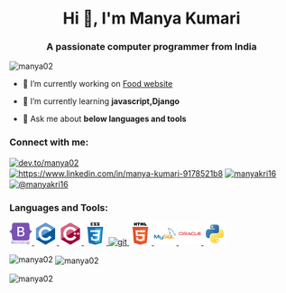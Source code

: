 <h1 align="center">Hi 👋, I'm Manya Kumari</h1>
<h3 align="center">A passionate computer programmer from India</h3>

<p align="left"> <img src="https://komarev.com/ghpvc/?username=manya02&label=Profile%20views&color=0e75b6&style=flat" alt="manya02" /> </p>

- 🔭 I’m currently working on [Food website](https://manya02.github.io/DodoFoodSite/)

- 🌱 I’m currently learning **javascript,Django**

- 💬 Ask me about **below languages and tools**

<h3 align="left">Connect with me:</h3>
<p align="left">
<a href="https://dev.to/dev.to/manya02" target="blank"><img align="center" src="https://raw.githubusercontent.com/rahuldkjain/github-profile-readme-generator/master/src/images/icons/Social/devto.svg" alt="dev.to/manya02" height="30" width="40" /></a>
<a href="https://linkedin.com/in/https://www.linkedin.com/in/manya-kumari-9178521b8" target="blank"><img align="center" src="https://raw.githubusercontent.com/rahuldkjain/github-profile-readme-generator/master/src/images/icons/Social/linked-in-alt.svg" alt="https://www.linkedin.com/in/manya-kumari-9178521b8" height="30" width="40" /></a>
<a href="https://www.leetcode.com/manyakri16" target="blank"><img align="center" src="https://raw.githubusercontent.com/rahuldkjain/github-profile-readme-generator/master/src/images/icons/Social/leet-code.svg" alt="manyakri16" height="30" width="40" /></a>
<a href="https://www.hackerearth.com/@manyakri16" target="blank"><img align="center" src="https://raw.githubusercontent.com/rahuldkjain/github-profile-readme-generator/master/src/images/icons/Social/hackerearth.svg" alt="@manyakri16" height="30" width="40" /></a>
</p>

<h3 align="left">Languages and Tools:</h3>
<p align="left"> <a href="https://getbootstrap.com" target="_blank" rel="noreferrer"> <img src="https://raw.githubusercontent.com/devicons/devicon/master/icons/bootstrap/bootstrap-plain-wordmark.svg" alt="bootstrap" width="40" height="40"/> </a> <a href="https://www.cprogramming.com/" target="_blank" rel="noreferrer"> <img src="https://raw.githubusercontent.com/devicons/devicon/master/icons/c/c-original.svg" alt="c" width="40" height="40"/> </a> <a href="https://www.w3schools.com/cpp/" target="_blank" rel="noreferrer"> <img src="https://raw.githubusercontent.com/devicons/devicon/master/icons/cplusplus/cplusplus-original.svg" alt="cplusplus" width="40" height="40"/> </a> <a href="https://www.w3schools.com/css/" target="_blank" rel="noreferrer"> <img src="https://raw.githubusercontent.com/devicons/devicon/master/icons/css3/css3-original-wordmark.svg" alt="css3" width="40" height="40"/> </a> <a href="https://git-scm.com/" target="_blank" rel="noreferrer"> <img src="https://www.vectorlogo.zone/logos/git-scm/git-scm-icon.svg" alt="git" width="40" height="40"/> </a> <a href="https://www.w3.org/html/" target="_blank" rel="noreferrer"> <img src="https://raw.githubusercontent.com/devicons/devicon/master/icons/html5/html5-original-wordmark.svg" alt="html5" width="40" height="40"/> </a> <a href="https://www.mysql.com/" target="_blank" rel="noreferrer"> <img src="https://raw.githubusercontent.com/devicons/devicon/master/icons/mysql/mysql-original-wordmark.svg" alt="mysql" width="40" height="40"/> </a> <a href="https://www.oracle.com/" target="_blank" rel="noreferrer"> <img src="https://raw.githubusercontent.com/devicons/devicon/master/icons/oracle/oracle-original.svg" alt="oracle" width="40" height="40"/> </a> <a href="https://www.python.org" target="_blank" rel="noreferrer"> <img src="https://raw.githubusercontent.com/devicons/devicon/master/icons/python/python-original.svg" alt="python" width="40" height="40"/> </a> </p>

<p><img align="left" src="https://github-readme-stats.vercel.app/api/top-langs?username=manya02&show_icons=true&locale=en&layout=compact" alt="manya02" /></p>

<p>&nbsp;<img align="center" src="https://github-readme-stats.vercel.app/api?username=manya02&show_icons=true&locale=en" alt="manya02" /></p>

<p><img align="center" src="https://github-readme-streak-stats.herokuapp.com/?user=manya02&" alt="manya02" /></p>
